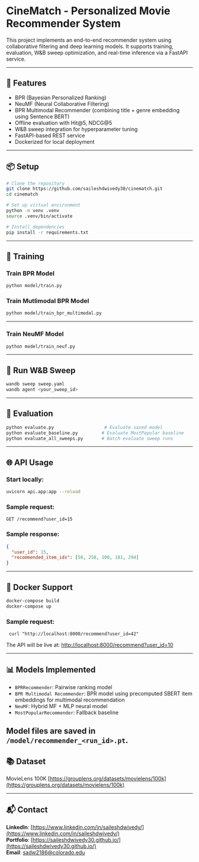 
# CineMatch - Personalized Movie Recommender System

This project implements an end-to-end recommender system using collaborative filtering and deep learning models. It supports training, evaluation, W&B sweep optimization, and real-time inference via a FastAPI service.

---

## 🔧 Features

- BPR (Bayesian Personalized Ranking)
- NeuMF (Neural Collaborative Filtering)
- BPR Multimodal Recommender (combining title + genre embedding using Sentence BERT)
- Offline evaluation with Hit@5, NDCG@5
- W&B sweep integration for hyperparameter tuning
- FastAPI-based REST service
- Dockerized for local deployment

---

## 📦 Setup

```bash
# Clone the repository
git clone https://github.com/saileshdwivedy30/cinematch.git
cd cinematch

# Set up virtual environment
python -m venv .venv
source .venv/bin/activate

# Install dependencies
pip install -r requirements.txt
````

---

## 🚀 Training

### Train BPR Model

```bash
python model/train.py
```
### Train Mutlimodal BPR Model

```bash
python model/train_bpr_multimodal.py
```

---
### Train NeuMF Model

```bash
python model/train_neuf.py
```

---

## 🔁 Run W\&B Sweep

```bash
wandb sweep sweep.yaml
wandb agent <your_sweep_id>
```

---

## 🧪 Evaluation

```bash
python evaluate.py                   # Evaluate saved model
python evaluate_baseline.py         # Evaluate MostPopular baseline
python evaluate_all_sweeps.py       # Batch-evaluate sweep runs
```

---

## 🌐 API Usage

### Start locally:

```bash
uvicorn api.app:app --reload
```

### Sample request:

```http
GET /recommend?user_id=15
```

### Sample response:

```json
{
  "user_id": 15,
  "recommended_item_ids": [50, 258, 100, 181, 294]
}
```

---

## 🐳 Docker Support

```bash
docker-compose build
docker-compose up
```
### Sample request:

```http
 curl "http://localhost:8000/recommend?user_id=42"
```

The API will be live at:
[http://localhost:8000/recommend?user\_id=10](http://localhost:8000/recommend?user_id=10)

---

## 📊 Models Implemented

* `BPRRecommender`: Pairwise ranking model
* `BPR Multimodal Recommender`: BPR model using precomputed SBERT item embeddings for multimodal recommendation
* `NeuMF`: Hybrid MF + MLP neural model
* `MostPopularRecommender`: Fallback baseline

Model files are saved in `/model/recommender_<run_id>.pt`.
---

## 📚 Dataset

MovieLens 100K
[https://grouplens.org/datasets/movielens/100k](https://grouplens.org/datasets/movielens/100k)

---

## 📬 Contact

**LinkedIn**: [https://www.linkedin.com/in/saileshdwivedy/](https://www.linkedin.com/in/saileshdwivedy/)  
**Portfolio**: [https://saileshdwivedy30.github.io/](https://saileshdwivedy30.github.io/)  
**Email**: [sadw2186@colorado.edu](mailto:sadw2186@colorado.edu)



